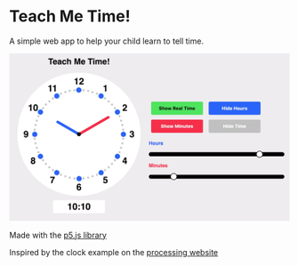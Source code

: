 # Teach Me Time!
A simple web app to help your child learn to tell time.

![Learning Time Preview](teach-me-time-preview.jpg)

Made with the [p5.js library](https://github.com/processing/p5.js)

Inspired by the clock example on the [processing website](https://processing.org/examples/clock.html)

